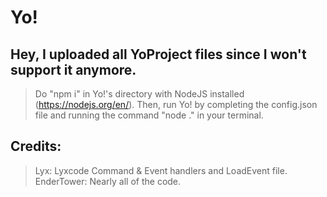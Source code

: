 # **Yo!**
## Hey, I uploaded all YoProject files since I won't support it anymore.
> Do "npm i" in Yo!'s directory with NodeJS installed (https://nodejs.org/en/).
> Then, run Yo! by completing the config.json file and running the command "node ." in your terminal.

## Credits:
> Lyx: Lyxcode Command & Event handlers and LoadEvent file.
> EnderTower: Nearly all of the code.
